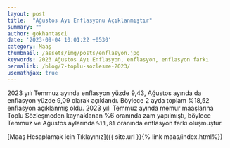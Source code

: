 ```yaml
---
layout: post
title:  "Ağustos Ayı Enflasyonu Açıklanmıştır"
summary: ""
author: gokhantasci
date: '2023-09-04 10:01:22 +0530'
category: Maaş
thumbnail: /assets/img/posts/enflasyon.jpg
keywords: 2023 Ağustos Ayı Enflasyon, enflasyon, enflasyon farkı
permalink: /blog/7-toplu-sozlesme-2023/
usemathjax: true
---
```


2023 yılı Temmuz ayında enflasyon yüzde 9,43, Ağustos ayında da enflasyon yüzde 9,09 olarak açıklandı. Böylece 2 ayda toplam %18,52 enflasyon açıklanmış oldu.
2023 yılı Temmuz ayında memur maaşlarına Toplu Sözleşmeden kaynaklanan %6 oranında zam yapılmıştı, böylece Temmuz ve Ağustos aylarında <code class="highlighter-rouge">%11,81</code> oranında enflasyon farkı oluşmuştur.

[Maaş Hesaplamak için Tıklayınız]({{ site.url }}{% link maas/index.html%})